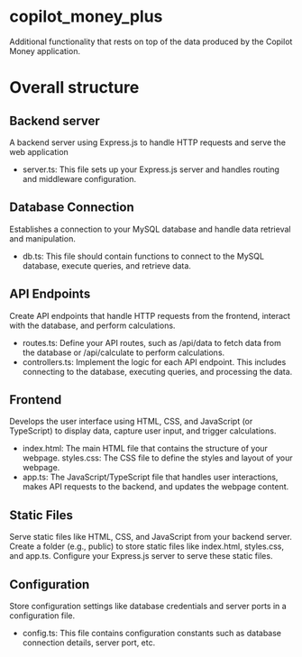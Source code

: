 # copilot_money_plus
Additional functionality that rests on top of the data produced by the Copilot Money application.

# Overall structure
## Backend server
A backend server using Express.js to handle HTTP requests and serve the web application

- server.ts: This file sets up your Express.js server and handles routing and middleware configuration.

## Database Connection
Establishes a connection to your MySQL database and handle data retrieval and manipulation.

- db.ts: This file should contain functions to connect to the MySQL database, execute queries, and retrieve data.

## API Endpoints
Create API endpoints that handle HTTP requests from the frontend, interact with the database, and perform calculations.

- routes.ts: Define your API routes, such as /api/data to fetch data from the database or /api/calculate to perform calculations.
- controllers.ts: Implement the logic for each API endpoint. This includes connecting to the database, executing queries, and processing the data.

## Frontend
Develops the user interface using HTML, CSS, and JavaScript (or TypeScript) to display data, capture user input, and trigger calculations.

- index.html: The main HTML file that contains the structure of your webpage.
styles.css: The CSS file to define the styles and layout of your webpage.
- app.ts: The JavaScript/TypeScript file that handles user interactions, makes API requests to the backend, and updates the webpage content.

## Static Files
Serve static files like HTML, CSS, and JavaScript from your backend server. Create a folder (e.g., public) to store static files like index.html, styles.css, and app.ts. Configure your Express.js server to serve these static files.

## Configuration
Store configuration settings like database credentials and server ports in a configuration file.

- config.ts: This file contains configuration constants such as database connection details, server port, etc.